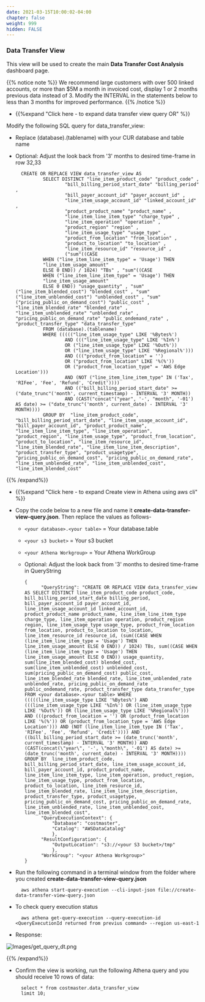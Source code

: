 ```yaml
---
date: 2021-03-15T10:00:02-04:00
chapter: false
weight: 999
hidden: FALSE
---
```


### Data Transfer View
This view will be used to create the main **Data Transfer Cost Analysis** dashboard page.

{{% notice note %}}
We recommend large customers with over 500 linked accounts, or more than $5M a month in invoiced cost, display 1 or 2 months previous data instead of 3. Modify the INTERVAL in the statements below to less than 3 months for improved performance.
{{% /notice %}}

- {{%expand "Click here - to expand data transfer view query OR" %}}

Modify the following SQL query for data_transfer_view: 
- Replace (database).(tablename) with your CUR database and table name 
- Optional: Adjust the look back from '3' months to desired time-frame in row 32,33

	    CREATE OR REPLACE VIEW data_transfer_view AS
                SELECT DISTINCT "line_item_product_code" "product_code" ,
                        "bill_billing_period_start_date" "billing_period" ,
                        "bill_payer_account_id" "payer_account_id" ,
                        "line_item_usage_account_id" "linked_account_id" ,
                        "product_product_name" "product_name" ,
                        "line_item_line_item_type" "charge_type" ,
                        "line_item_operation" "operation" ,
                        "product_region" "region" ,
                        "line_item_usage_type" "usage_type" ,
                        "product_from_location" "from_location" ,
                        "product_to_location" "to_location" ,
                        "line_item_resource_id" "resource_id" ,
                        ("sum"((CASE
                WHEN ("line_item_line_item_type" = 'Usage') THEN
                "line_item_usage_amount"
                ELSE 0 END)) / 1024) "TBs" , "sum"((CASE
                WHEN ("line_item_line_item_type" = 'Usage') THEN
                "line_item_usage_amount"
                ELSE 0 END)) "usage_quantity" , "sum"("line_item_blended_cost") "blended_cost" , "sum"("line_item_unblended_cost") "unblended_cost" , "sum"("pricing_public_on_demand_cost") "public_cost" , "line_item_blended_rate" "blended_rate" , "line_item_unblended_rate" "unblended_rate" , "pricing_public_on_demand_rate" "public_ondemand_rate" , "product_transfer_type" "data_transfer_type"
                FROM (database).(tablename)
                WHERE ((((("line_item_usage_type" LIKE '%Bytes%')
                        AND ((("line_item_usage_type" LIKE '%In%')
                        OR ("line_item_usage_type" LIKE '%Out%'))
                        OR ("line_item_usage_type" LIKE '%Regional%')))
                        AND ((("product_from_location" = '')
                        OR ("product_from_location" LIKE '%(%'))
                        OR ("product_from_location_type" = 'AWS Edge Location')))
                        AND (NOT ("line_item_line_item_type" IN ('Tax', 'RIFee', 'Fee', 'Refund', 'Credit'))))
                        AND (("bill_billing_period_start_date" >= ("date_trunc"('month', current_timestamp) - INTERVAL '3' MONTH))
                        AND (CAST("concat"("year", '-', "month", '-01') AS date) >= ("date_trunc"('month', current_date) - INTERVAL '3' MONTH))))
                GROUP BY  "line_item_product_code", "bill_billing_period_start_date", "line_item_usage_account_id", "bill_payer_account_id", "product_product_name", "line_item_line_item_type", "line_item_operation", "product_region", "line_item_usage_type", "product_from_location", "product_to_location", "line_item_resource_id", "line_item_blended_rate", "line_item_line_item_description", "product_transfer_type", "product_usagetype", "pricing_public_on_demand_cost", "pricing_public_on_demand_rate", "line_item_unblended_rate", "line_item_unblended_cost", "line_item_blended_cost"  


{{% /expand%}}

- {{%expand "Click here - to expand Create view in Athena using aws cli" %}}
- Copy the code below to a new file and name it **create-data-transfer-view-query.json**. Then replace the values as follows-
   

    - `<your database>.<your table>` = Your database.table

    - `<your s3 bucket>` = Your s3 bucket

    - `<your Athena Workgroup>` = Your Athena WorkGroup
   
    - Optional: Adjust the look back from '3' months to desired time-frame in QueryString

          {
                "QueryString": "CREATE OR REPLACE VIEW data_transfer_view AS SELECT DISTINCT line_item_product_code product_code, bill_billing_period_start_date billing_period, bill_payer_account_id payer_account_id, line_item_usage_account_id linked_account_id, product_product_name product_name, line_item_line_item_type charge_type, line_item_operation operation, product_region region, line_item_usage_type usage_type, product_from_location from_location, product_to_location to_location, line_item_resource_id resource_id, (sum((CASE WHEN (line_item_line_item_type = 'Usage') THEN line_item_usage_amount ELSE 0 END)) / 1024) TBs, sum((CASE WHEN (line_item_line_item_type = 'Usage') THEN line_item_usage_amount ELSE 0 END)) usage_quantity, sum(line_item_blended_cost) blended_cost, sum(line_item_unblended_cost) unblended_cost, sum(pricing_public_on_demand_cost) public_cost, line_item_blended_rate blended_rate, line_item_unblended_rate unblended_rate, pricing_public_on_demand_rate public_ondemand_rate, product_transfer_type data_transfer_type FROM <your database>.<your table> WHERE (((((line_item_usage_type LIKE '%Bytes%') AND (((line_item_usage_type LIKE '%In%') OR (line_item_usage_type LIKE '%Out%')) OR (line_item_usage_type LIKE '%Regional%'))) AND (((product_from_location = '') OR (product_from_location LIKE '%(%')) OR (product_from_location_type = 'AWS Edge Location'))) AND (NOT (line_item_line_item_type IN ('Tax', 'RIFee', 'Fee', 'Refund', 'Credit')))) AND ((bill_billing_period_start_date >= (date_trunc('month', current_timestamp) - INTERVAL '3' MONTH)) AND (CAST(concat(\"year\", '-', \"month\", '-01') AS date) >= (date_trunc('month', current_date) - INTERVAL '3' MONTH)))) GROUP BY  line_item_product_code, bill_billing_period_start_date, line_item_usage_account_id, bill_payer_account_id, product_product_name, line_item_line_item_type, line_item_operation, product_region, line_item_usage_type, product_from_location, product_to_location, line_item_resource_id, line_item_blended_rate, line_item_line_item_description, product_transfer_type, product_usagetype, pricing_public_on_demand_cost, pricing_public_on_demand_rate, line_item_unblended_rate, line_item_unblended_cost, line_item_blended_cost",
                "QueryExecutionContext": {
                    "Database": "costmaster",
                    "Catalog": "AWSDataCatalog"
                    },
                "ResultConfiguration": {
                    "OutputLocation": "s3://<your S3 bucket>/tmp"
                    },
                "WorkGroup": "<your Athena Workgroup>"
          }

- Run the following command in a terminal window from the folder where you created **create-data-transfer-view-query.json**

        aws athena start-query-execution --cli-input-json file://create-data-transfer-view-query.json

- To check query execution status

        aws athena get-query-execution --query-execution-id <QueryExecutionId returned from previus command> --region us-east-1 
        
- Response:

![Images/get_query_dt.png](/Cost/200_Enterprise_Dashboards/Images/get_query_dt.png)

{{% /expand%}}


- Confirm the view is working, run the following Athena query and you should receive 10 rows of data:

        select * from costmaster.data_transfer_view
        limit 10;